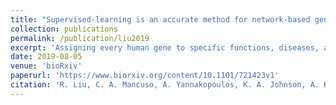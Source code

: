 ```yaml
---
title: "Supervised-learning is an accurate method for network-based gene classification"
collection: publications
permalink: /publication/liu2019
excerpt: 'Assigning every human gene to specific functions, diseases, and traits is a grand challenge in modern genetics. Key to addressing this challenge are computational methods such as supervised-learning and label-propagation that can leverage molecular interaction networks to predict gene attributes. In spite of being a popular machine learning technique across fields, supervised-learning has been applied only in a few network-based studies for predicting pathway-, phenotype-, or disease-associated genes. It is unknown how supervised-learning broadly performs across different networks and diverse gene classification tasks, and how it compares to label-propagation, the widely-benchmarked canonical approach for this problem.'
date: 2019-08-05
venue: 'bioRxiv'
paperurl: 'https://www.biorxiv.org/content/10.1101/721423v1'
citation: 'R. Liu, C. A. Mancuso, A. Yannakopoulos, K. A. Johnson, A. Krishnan (2019). &quot;Supervised-learning is an accurate method for network-based gene classification.&quot; <i>bioRxiv</i>. p. 721423.'
---
```

